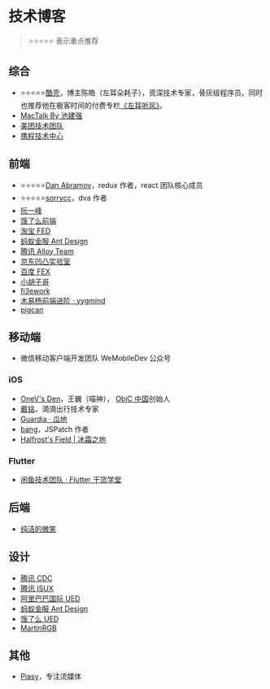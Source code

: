 # 技术博客

> ⭐⭐⭐⭐⭐ 表示重点推荐

## 综合
- ⭐⭐⭐⭐⭐[酷壳](https://coolshell.cn)，博主陈皓（左耳朵耗子），资深技术专家，骨灰级程序员。同时也推荐他在极客时间的付费专栏[《左耳听风》](https://time.geekbang.org/column/intro/48)。
- [MacTalk By 池建强](http://macshuo.com)
- [美团技术团队](https://tech.meituan.com)
- [携程技术中心](https://zhuanlan.zhihu.com/ctriptech)

## 前端
- ⭐⭐⭐⭐⭐[Dan Abramov](https://overreacted.io)，redux 作者，react 团队核心成员
- ⭐⭐⭐⭐⭐[sorrycc](https://github.com/sorrycc/blog)，dva 作者
- [阮一峰](http://www.ruanyifeng.com/blog/)
- [饿了么前端](https://zhuanlan.zhihu.com/ElemeFE)
- [淘宝 FED](https://fed.taobao.org)
- [蚂蚁金服 Ant Design](https://zhuanlan.zhihu.com/antdesign)
- [腾讯 Alloy Team](http://www.alloyteam.com)
- [京东凹凸实验室](https://aotu.io/index.html)
- [百度 FEX](http://fex.baidu.com/)
- [小胡子哥](https://www.barretlee.com/entry/)
- [fi3ework](https://github.com/fi3ework/blog)
- [木易杨前端进阶 · yygmind](https://muyiy.cn/blog/)
- [pigcan](https://github.com/pigcan/blog)

## 移动端
- 微信移动客户端开发团队 WeMobileDev 公众号
### iOS
- [OneV's Den](https://onevcat.com)，王巍（喵神）， [ObjC 中国](https://objccn.io/)创始人
- [戴铭](https://xiaozhuanlan.com/u/starming)，滴滴出行技术专家
- [Guardia · 瓜地](https://www.desgard.com)
- [bang](http://blog.cnbang.net)，JSPatch 作者
- [Halfrost's Field | 冰霜之地](https://halfrost.com)
### Flutter
- [闲鱼技术团队 · Flutter 干货学堂](https://zhuanlan.zhihu.com/xytech)

## 后端
- [纯洁的微笑](http://ityouknow.com)

## 设计
- [腾讯 CDC](https://cdc.tencent.com)
- [腾讯 ISUX](http://isux.tencent.com/)
- [阿里巴巴国际 UED](https://zhuanlan.zhihu.com/aliued)
- [蚂蚁金服 Ant Design](https://zhuanlan.zhihu.com/antdesign)
- [饿了么 UED](https://zhuanlan.zhihu.com/elemeued)
- [MartinRGB](http://www.martinrgb.com)

## 其他
- [Piasy](https://blog.piasy.com)，专注流媒体
